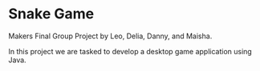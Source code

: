 # Snake Game

Makers Final Group Project by Leo, Delia, Danny, and Maisha.

In this project we are tasked to develop a desktop game application using Java.


